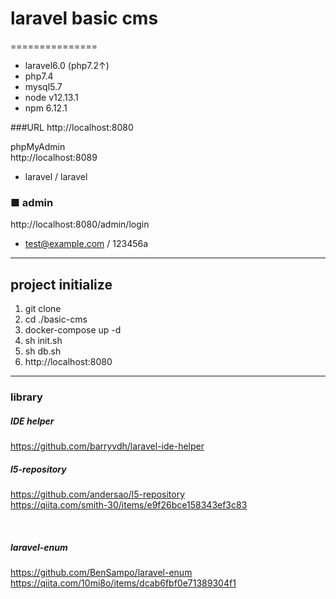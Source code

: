 # laravel basic cms
===============

* laravel6.0 (php7.2↑)
* php7.4
* mysql5.7
* node v12.13.1
* npm 6.12.1

###URL 
http://localhost:8080<br>

phpMyAdmin<br>
http://localhost:8089
* laravel / laravel

### ■ admin
http://localhost:8080/admin/login<br>

* test@example.com / 123456a

----

## project initialize
1. git clone
1. cd ./basic-cms
1. docker-compose up -d
1. sh init.sh
1. sh db.sh
1. http://localhost:8080


----

### library

##### IDE helper<br>
https://github.com/barryvdh/laravel-ide-helper

##### l5-repository<br>
https://github.com/andersao/l5-repository<br>
https://qiita.com/smith-30/items/e9f26bce158343ef3c83<br>

<br>

##### laravel-enum
https://github.com/BenSampo/laravel-enum<br>
https://qiita.com/10mi8o/items/dcab6fbf0e71389304f1

